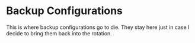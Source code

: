 # Backup Configurations

This is where backup configurations go to die. They stay here just in case I decide to
bring them back into the rotation.
